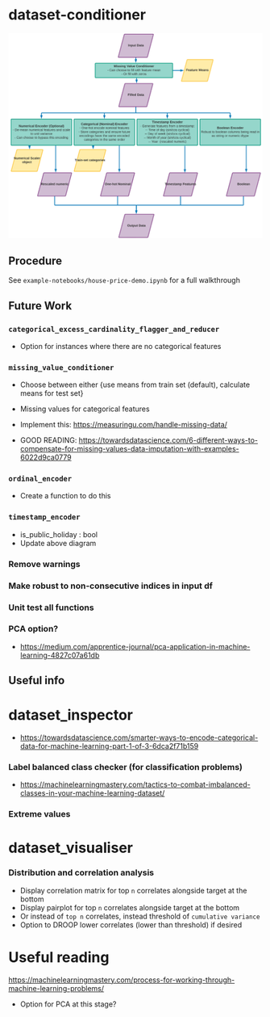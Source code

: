 # dataset-conditioner

![`fit_transform` flow](pictures/readme_flow.png)

## Procedure

See `example-notebooks/house-price-demo.ipynb` for a full walkthrough

## Future Work

### `categorical_excess_cardinality_flagger_and_reducer`
- Option for instances where there are no categorical features

### `missing_value_conditioner`
- Choose between either {use means from train set (default), calculate means for test set}
- Missing values for categorical features

- Implement this: https://measuringu.com/handle-missing-data/

- GOOD READING: https://towardsdatascience.com/6-different-ways-to-compensate-for-missing-values-data-imputation-with-examples-6022d9ca0779

### `ordinal_encoder`
- Create a function to do this

### `timestamp_encoder`
- is_public_holiday : bool
- Update above diagram

### Remove warnings

### Make robust to non-consecutive indices in input df

### Unit test all functions

### PCA option?
- https://medium.com/apprentice-journal/pca-application-in-machine-learning-4827c07a61db

## Useful info

# dataset_inspector
- https://towardsdatascience.com/smarter-ways-to-encode-categorical-data-for-machine-learning-part-1-of-3-6dca2f71b159
### Label balanced class checker (for classification problems)
- https://machinelearningmastery.com/tactics-to-combat-imbalanced-classes-in-your-machine-learning-dataset/

### Extreme values

# dataset_visualiser

### Distribution and correlation analysis
- Display correlation matrix for top `n` correlates alongside target at the bottom
- Display pairplot for top `n` correlates alongside target at the bottom
- Or instead of `top n` correlates, instead threshold of `cumulative variance`
- Option to DROOP lower correlates (lower than threshold) if desired

# Useful reading
https://machinelearningmastery.com/process-for-working-through-machine-learning-problems/


- Option for PCA at this stage?


